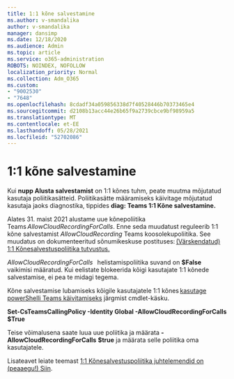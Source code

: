 ```yaml
---
title: 1:1 kõne salvestamine
ms.author: v-smandalika
author: v-smandalika
manager: dansimp
ms.date: 12/18/2020
ms.audience: Admin
ms.topic: article
ms.service: o365-administration
ROBOTS: NOINDEX, NOFOLLOW
localization_priority: Normal
ms.collection: Adm_O365
ms.custom:
- "9002530"
- "7648"
ms.openlocfilehash: 8cdadf34a059856338d7f40528446b70373465e4
ms.sourcegitcommit: d2108b13acc44e26b65f9a2739cbce9bf98959a5
ms.translationtype: MT
ms.contentlocale: et-EE
ms.lasthandoff: 05/28/2021
ms.locfileid: "52702086"
---
```

# <a name="11-call-recording"></a>1:1 kõne salvestamine

Kui **nupp Alusta salvestamist** on 1:1 kõnes tuhm, peate muutma mõjutatud kasutaja poliitikasätteid. Poliitikasätte määramiseks käivitage mõjutatud kasutaja jaoks diagnostika, tippides **diag: Teams 1:1 Kõne salvestamine.**     

Alates 31. maist 2021 alustame uue kõnepoliitika Teams *AllowCloudRecordingForCalls*. Enne seda muudatust reguleerib 1:1 kõne salvestamist *AllowCloudRecording* Teams koosolekupoliitika. See muudatus on dokumenteeritud sõnumikeskuse postituses: [(Värskendatud) 1:1 Kõnesalvestuspoliitika tutvustus.](https://portal.microsoft.com/Adminportal/Home?ref=MessageCenter/:/messages/MC238796)  

*AllowCloudRecordingForCalls*   helistamispoliitika suvand on **$False** vaikimisi määratud. Kui eelistate blokeerida kõigi kasutajate 1:1 kõnede salvestamise, ei pea te midagi tegema.  

Kõne salvestamise lubamiseks kõigile kasutajatele 1:1 kõnes [kasutage powerShelli Teams käivitamiseks](/microsoftteams/teams-powershell-install) järgmist cmdlet-käsku. 

**Set-CsTeamsCallingPolicy -Identity Global -AllowCloudRecordingForCalls $True** 

Teise võimalusena saate luua uue poliitika ja määrata **-AllowCloudRecordingForCalls** **$true** ja määrata selle poliitika oma kasutajatele. 

Lisateavet leiate teemast [1:1 Kõnesalvestuspoliitika juhtelemendid on (peaaegu!) Siin](https://techcommunity.microsoft.com/t5/microsoft-teams-support/1-1-call-recording-policy-controls-are-almost-here/ba-p/2217668).
